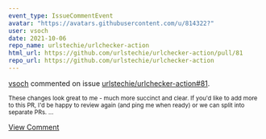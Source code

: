```yaml
---
event_type: IssueCommentEvent
avatar: "https://avatars.githubusercontent.com/u/814322?"
user: vsoch
date: 2021-10-06
repo_name: urlstechie/urlchecker-action
html_url: https://github.com/urlstechie/urlchecker-action/pull/81
repo_url: https://github.com/urlstechie/urlchecker-action
---
```


<a href='https://github.com/vsoch' target='_blank'>vsoch</a> commented on issue <a href='https://github.com/urlstechie/urlchecker-action/pull/81' target='_blank'>urlstechie/urlchecker-action#81</a>.

<small>These changes look great to me - much more succinct and clear. If you'd like to add more to this PR, I'd be happy to review again (and ping me when ready) or we can split into separate PRs....</small>

<a href='https://github.com/urlstechie/urlchecker-action/pull/81' target='_blank'>View Comment</a>